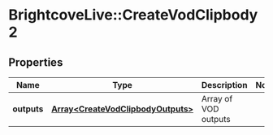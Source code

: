 # BrightcoveLive::CreateVodClipbody2

## Properties
Name | Type | Description | Notes
------------ | ------------- | ------------- | -------------
**outputs** | [**Array&lt;CreateVodClipbodyOutputs&gt;**](CreateVodClipbodyOutputs.md) | Array of VOD outputs | 


